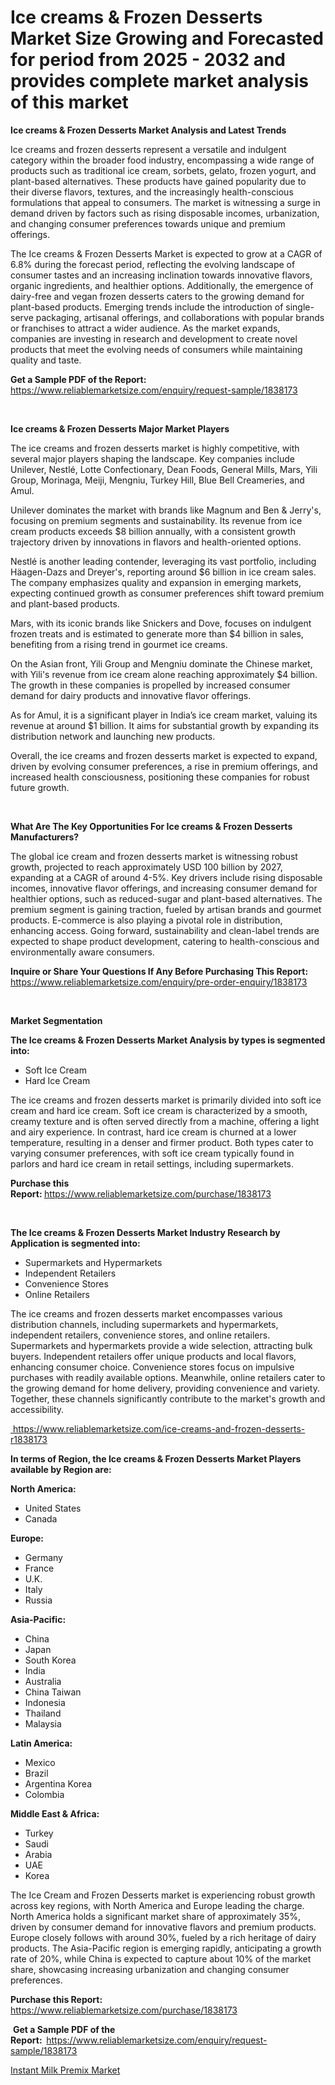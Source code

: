 <p><h1>Ice creams & Frozen Desserts Market Size Growing and Forecasted for period from 2025 - 2032 and provides complete market analysis of this market</h1></p><p><strong>Ice creams & Frozen Desserts Market Analysis and Latest Trends</strong></p>
<p><p>Ice creams and frozen desserts represent a versatile and indulgent category within the broader food industry, encompassing a wide range of products such as traditional ice cream, sorbets, gelato, frozen yogurt, and plant-based alternatives. These products have gained popularity due to their diverse flavors, textures, and the increasingly health-conscious formulations that appeal to consumers. The market is witnessing a surge in demand driven by factors such as rising disposable incomes, urbanization, and changing consumer preferences towards unique and premium offerings.</p><p>The Ice creams & Frozen Desserts Market is expected to grow at a CAGR of 6.8% during the forecast period, reflecting the evolving landscape of consumer tastes and an increasing inclination towards innovative flavors, organic ingredients, and healthier options. Additionally, the emergence of dairy-free and vegan frozen desserts caters to the growing demand for plant-based products. Emerging trends include the introduction of single-serve packaging, artisanal offerings, and collaborations with popular brands or franchises to attract a wider audience. As the market expands, companies are investing in research and development to create novel products that meet the evolving needs of consumers while maintaining quality and taste.</p></p>
<p><strong>Get a Sample PDF of the Report:&nbsp;</strong> <a href="https://www.reliablemarketsize.com/enquiry/request-sample/1838173?utm_campaign=2488&utm_medium=2&utm_source=Github&utm_content=ia&utm_term=15022025&utm_id=ice-creams-frozen-desserts">https://www.reliablemarketsize.com/enquiry/request-sample/1838173</a></p>
<p>&nbsp;</p>
<p><strong>Ice creams & Frozen Desserts Major Market Players</strong></p>
<p><p>The ice creams and frozen desserts market is highly competitive, with several major players shaping the landscape. Key companies include Unilever, Nestlé, Lotte Confectionary, Dean Foods, General Mills, Mars, Yili Group, Morinaga, Meiji, Mengniu, Turkey Hill, Blue Bell Creameries, and Amul.</p><p>Unilever dominates the market with brands like Magnum and Ben & Jerry's, focusing on premium segments and sustainability. Its revenue from ice cream products exceeds $8 billion annually, with a consistent growth trajectory driven by innovations in flavors and health-oriented options.</p><p>Nestlé is another leading contender, leveraging its vast portfolio, including Häagen-Dazs and Dreyer's, reporting around $6 billion in ice cream sales. The company emphasizes quality and expansion in emerging markets, expecting continued growth as consumer preferences shift toward premium and plant-based products.</p><p>Mars, with its iconic brands like Snickers and Dove, focuses on indulgent frozen treats and is estimated to generate more than $4 billion in sales, benefiting from a rising trend in gourmet ice creams.</p><p>On the Asian front, Yili Group and Mengniu dominate the Chinese market, with Yili's revenue from ice cream alone reaching approximately $4 billion. The growth in these companies is propelled by increased consumer demand for dairy products and innovative flavor offerings.</p><p>As for Amul, it is a significant player in India’s ice cream market, valuing its revenue at around $1 billion. It aims for substantial growth by expanding its distribution network and launching new products.</p><p>Overall, the ice creams and frozen desserts market is expected to expand, driven by evolving consumer preferences, a rise in premium offerings, and increased health consciousness, positioning these companies for robust future growth.</p></p>
<p>&nbsp;</p>
<p><strong>What Are The Key Opportunities For Ice creams & Frozen Desserts Manufacturers?</strong></p>
<p><p>The global ice cream and frozen desserts market is witnessing robust growth, projected to reach approximately USD 100 billion by 2027, expanding at a CAGR of around 4-5%. Key drivers include rising disposable incomes, innovative flavor offerings, and increasing consumer demand for healthier options, such as reduced-sugar and plant-based alternatives. The premium segment is gaining traction, fueled by artisan brands and gourmet products. E-commerce is also playing a pivotal role in distribution, enhancing access. Going forward, sustainability and clean-label trends are expected to shape product development, catering to health-conscious and environmentally aware consumers.</p></p>
<p><strong>Inquire or Share Your Questions If Any Before Purchasing This Report:</strong> <a href="https://www.reliablemarketsize.com/enquiry/pre-order-enquiry/1838173?utm_campaign=2488&utm_medium=2&utm_source=Github&utm_content=ia&utm_term=15022025&utm_id=ice-creams-frozen-desserts">https://www.reliablemarketsize.com/enquiry/pre-order-enquiry/1838173</a></p>
<p>&nbsp;</p>
<p><strong>Market Segmentation</strong></p>
<p><strong>The Ice creams & Frozen Desserts Market Analysis by types is segmented into:</strong></p>
<p><ul><li>Soft Ice Cream</li><li>Hard Ice Cream</li></ul></p>
<p><p>The ice creams and frozen desserts market is primarily divided into soft ice cream and hard ice cream. Soft ice cream is characterized by a smooth, creamy texture and is often served directly from a machine, offering a light and airy experience. In contrast, hard ice cream is churned at a lower temperature, resulting in a denser and firmer product. Both types cater to varying consumer preferences, with soft ice cream typically found in parlors and hard ice cream in retail settings, including supermarkets.</p></p>
<p><strong>Purchase this Report:&nbsp;</strong><a href="https://www.reliablemarketsize.com/purchase/1838173?utm_campaign=2488&utm_medium=2&utm_source=Github&utm_content=ia&utm_term=15022025&utm_id=ice-creams-frozen-desserts">https://www.reliablemarketsize.com/purchase/1838173</a></p>
<p>&nbsp;</p>
<p><strong>The Ice creams & Frozen Desserts Market Industry Research by Application is segmented into:</strong></p>
<p><ul><li>Supermarkets and Hypermarkets</li><li>Independent Retailers</li><li>Convenience Stores</li><li>Online Retailers</li></ul></p>
<p><p>The ice creams and frozen desserts market encompasses various distribution channels, including supermarkets and hypermarkets, independent retailers, convenience stores, and online retailers. Supermarkets and hypermarkets provide a wide selection, attracting bulk buyers. Independent retailers offer unique products and local flavors, enhancing consumer choice. Convenience stores focus on impulsive purchases with readily available options. Meanwhile, online retailers cater to the growing demand for home delivery, providing convenience and variety. Together, these channels significantly contribute to the market's growth and accessibility.</p></p>
<p><a href="https://www.reliablemarketsize.com/ice-creams-and-frozen-desserts-r1838173?utm_campaign=2488&utm_medium=2&utm_source=Github&utm_content=ia&utm_term=15022025&utm_id=ice-creams-frozen-desserts">&nbsp;https://www.reliablemarketsize.com/ice-creams-and-frozen-desserts-r1838173</a></p>
<p><strong>In terms of Region, the Ice creams & Frozen Desserts Market Players available by Region are:</strong></p>
<p>
    <p> <strong> North America: </strong>
        <ul>
            <li>United States</li>
            <li>Canada</li>
        </ul>
        </p> 
    <p> <strong> Europe: </strong>
        <ul>
            <li>Germany</li>
            <li>France</li>
            <li>U.K.</li>
            <li>Italy</li>
            <li>Russia</li>
        </ul>
        </p> 
    <p> <strong> Asia-Pacific: </strong>
        <ul>
            <li>China</li>
            <li>Japan</li>
            <li>South Korea</li>
            <li>India</li>
            <li>Australia</li>
            <li>China Taiwan</li>
            <li>Indonesia</li>
            <li>Thailand</li>
            <li>Malaysia</li>
        </ul>
        </p> 
    <p> <strong> Latin America: </strong>
        <ul>
            <li>Mexico</li>
            <li>Brazil</li>
            <li>Argentina Korea</li>
            <li>Colombia</li>
        </ul>
        </p> 
    <p> <strong> Middle East & Africa: </strong>
        <ul>
            <li>Turkey</li>
            <li>Saudi</li>
            <li>Arabia</li>
            <li>UAE</li>
            <li>Korea</li>
        </ul>
    </p>
    </p>
<p><p>The Ice Cream and Frozen Desserts market is experiencing robust growth across key regions, with North America and Europe leading the charge. North America holds a significant market share of approximately 35%, driven by consumer demand for innovative flavors and premium products. Europe closely follows with around 30%, fueled by a rich heritage of dairy products. The Asia-Pacific region is emerging rapidly, anticipating a growth rate of 20%, while China is expected to capture about 10% of the market share, showcasing increasing urbanization and changing consumer preferences.</p></p>
<p><strong>Purchase this Report: </strong><a href="https://www.reliablemarketsize.com/purchase/1838173?utm_campaign=2488&utm_medium=2&utm_source=Github&utm_content=ia&utm_term=15022025&utm_id=ice-creams-frozen-desserts">https://www.reliablemarketsize.com/purchase/1838173</a></p>
<p>&nbsp;<strong>Get a Sample PDF of the Report:&nbsp;&nbsp;</strong><a href="https://www.reliablemarketsize.com/enquiry/request-sample/1838173?utm_campaign=2488&utm_medium=2&utm_source=Github&utm_content=ia&utm_term=15022025&utm_id=ice-creams-frozen-desserts">https://www.reliablemarketsize.com/enquiry/request-sample/1838173</a></p>
<p><strong></strong></p>
<p><p><a href="https://github.com/carendesrochers299/Market-Research-Report-List-1/blob/main/instant-milk-premix-market.md?utm_campaign=2488&utm_medium=2&utm_source=Github&utm_content=ia&utm_term=15022025&utm_id=ice-creams-frozen-desserts">Instant Milk Premix Market</a></p></p>